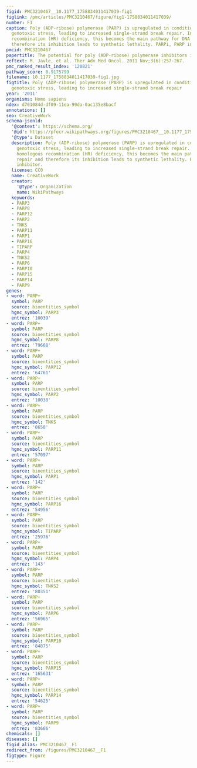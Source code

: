 ```yaml
---
figid: PMC3210467__10.1177_1758834011417039-fig1
figlink: /pmc/articles/PMC3210467/figure/fig1-1758834011417039/
number: F1
caption: Poly (ADP-ribose) polymerase (PARP) is upregulated in conditions causing
  genotoxic stress, leading to increased single-strand break repair. In cases of homologous
  recombination (HR) deficiency, this becomes the main pathway for DNA repair and
  therefore its inhibition leads to synthetic lethality. PARPi, PARP inhibitor.
pmcid: PMC3210467
papertitle: The potential for poly (ADP-ribose) polymerase inhibitors in cancer therapy.
reftext: M. Javle, et al. Ther Adv Med Oncol. 2011 Nov;3(6):257-267.
pmc_ranked_result_index: '120821'
pathway_score: 0.9175799
filename: 10.1177_1758834011417039-fig1.jpg
figtitle: Poly (ADP-ribose) polymerase (PARP) is upregulated in conditions causing
  genotoxic stress, leading to increased single-strand break repair
year: '2011'
organisms: Homo sapiens
ndex: d701084d-df09-11ea-99da-0ac135e8bacf
annotations: []
seo: CreativeWork
schema-jsonld:
  '@context': https://schema.org/
  '@id': https://pfocr.wikipathways.org/figures/PMC3210467__10.1177_1758834011417039-fig1.html
  '@type': Dataset
  description: Poly (ADP-ribose) polymerase (PARP) is upregulated in conditions causing
    genotoxic stress, leading to increased single-strand break repair. In cases of
    homologous recombination (HR) deficiency, this becomes the main pathway for DNA
    repair and therefore its inhibition leads to synthetic lethality. PARPi, PARP
    inhibitor.
  license: CC0
  name: CreativeWork
  creator:
    '@type': Organization
    name: WikiPathways
  keywords:
  - PARP3
  - PARP8
  - PARP12
  - PARP2
  - TNKS
  - PARP11
  - PARP1
  - PARP16
  - TIPARP
  - PARP4
  - TNKS2
  - PARP6
  - PARP10
  - PARP15
  - PARP14
  - PARP9
genes:
- word: PARP+
  symbol: PARP
  source: bioentities_symbol
  hgnc_symbol: PARP3
  entrez: '10039'
- word: PARP+
  symbol: PARP
  source: bioentities_symbol
  hgnc_symbol: PARP8
  entrez: '79668'
- word: PARP+
  symbol: PARP
  source: bioentities_symbol
  hgnc_symbol: PARP12
  entrez: '64761'
- word: PARP+
  symbol: PARP
  source: bioentities_symbol
  hgnc_symbol: PARP2
  entrez: '10038'
- word: PARP+
  symbol: PARP
  source: bioentities_symbol
  hgnc_symbol: TNKS
  entrez: '8658'
- word: PARP+
  symbol: PARP
  source: bioentities_symbol
  hgnc_symbol: PARP11
  entrez: '57097'
- word: PARP+
  symbol: PARP
  source: bioentities_symbol
  hgnc_symbol: PARP1
  entrez: '142'
- word: PARP+
  symbol: PARP
  source: bioentities_symbol
  hgnc_symbol: PARP16
  entrez: '54956'
- word: PARP+
  symbol: PARP
  source: bioentities_symbol
  hgnc_symbol: TIPARP
  entrez: '25976'
- word: PARP+
  symbol: PARP
  source: bioentities_symbol
  hgnc_symbol: PARP4
  entrez: '143'
- word: PARP+
  symbol: PARP
  source: bioentities_symbol
  hgnc_symbol: TNKS2
  entrez: '80351'
- word: PARP+
  symbol: PARP
  source: bioentities_symbol
  hgnc_symbol: PARP6
  entrez: '56965'
- word: PARP+
  symbol: PARP
  source: bioentities_symbol
  hgnc_symbol: PARP10
  entrez: '84875'
- word: PARP+
  symbol: PARP
  source: bioentities_symbol
  hgnc_symbol: PARP15
  entrez: '165631'
- word: PARP+
  symbol: PARP
  source: bioentities_symbol
  hgnc_symbol: PARP14
  entrez: '54625'
- word: PARP+
  symbol: PARP
  source: bioentities_symbol
  hgnc_symbol: PARP9
  entrez: '83666'
chemicals: []
diseases: []
figid_alias: PMC3210467__F1
redirect_from: /figures/PMC3210467__F1
figtype: Figure
---
```

